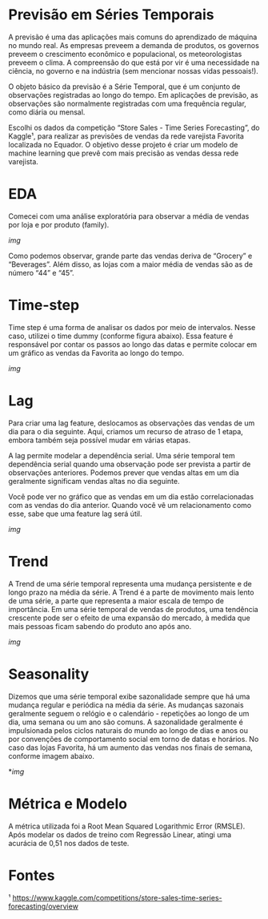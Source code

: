# Previsão em Séries Temporais

A previsão é uma das aplicações mais comuns do aprendizado de máquina no mundo real. As empresas preveem a demanda de produtos, os governos preveem o crescimento econômico e populacional, os meteorologistas preveem o clima. A compreensão do que está por vir é uma necessidade na ciência, no governo e na indústria (sem mencionar nossas vidas pessoais!).

O objeto básico da previsão é a Série Temporal, que é um conjunto de observações registradas ao longo do tempo. Em aplicações de previsão, as observações são normalmente registradas com uma frequência regular, como diária ou mensal.

Escolhi os dados da competição “Store Sales - Time Series Forecasting”, do Kaggle¹, para realizar as previsões de vendas da rede varejista Favorita localizada no Equador. O objetivo desse projeto é criar um modelo de machine learning que prevê com mais precisão as vendas dessa rede varejista. 

# EDA

Comecei com uma análise exploratória para observar a média de vendas por loja e por produto (family).

*img*

Como podemos observar, grande parte das vendas deriva de “Grocery” e “Beverages”. Além disso, as lojas com a maior média de vendas são as de número “44” e “45”.

# Time-step

Time step é uma forma de analisar os dados por meio de intervalos. Nesse caso, utilizei o time dummy (conforme figura abaixo). Essa feature é responsável por contar os passos ao longo das datas e permite colocar em um gráfico as vendas da Favorita ao longo do tempo.

*img*

# Lag

Para criar uma lag feature, deslocamos as observações das vendas de um dia para o dia seguinte. Aqui, criamos um recurso de atraso de 1 etapa, embora também seja possível mudar em várias etapas.

A lag permite modelar a dependência serial. Uma série temporal tem dependência serial quando uma observação pode ser prevista a partir de observações anteriores. Podemos prever que vendas altas em um dia geralmente significam vendas altas no dia seguinte.

Você pode ver no gráfico que as vendas em um dia estão correlacionadas com as vendas do dia anterior. Quando você vê um relacionamento como esse, sabe que uma feature lag será útil.

*img*

# Trend

A Trend de uma série temporal representa uma mudança persistente e de longo prazo na média da série. A Trend é a parte de movimento mais lento de uma série, a parte que representa a maior escala de tempo de importância. Em uma série temporal de vendas de produtos, uma tendência crescente pode ser o efeito de uma expansão do mercado, à medida que mais pessoas ficam sabendo do produto ano após ano.

*img*

# Seasonality

Dizemos que uma série temporal exibe sazonalidade sempre que há uma mudança regular e periódica na média da série. As mudanças sazonais geralmente seguem o relógio e o calendário - repetições ao longo de um dia, uma semana ou um ano são comuns. A sazonalidade geralmente é impulsionada pelos ciclos naturais do mundo ao longo de dias e anos ou por convenções de comportamento social em torno de datas e horários. No caso das lojas Favorita, há um aumento das vendas nos finais de semana, conforme imagem abaixo.

**img*

# Métrica e Modelo

A métrica utilizada foi a Root Mean Squared Logarithmic Error (RMSLE). Após modelar os dados de treino com Regressão Linear, atingi uma acurácia de 0,51 nos dados de teste.

# Fontes
¹ https://www.kaggle.com/competitions/store-sales-time-series-forecasting/overview
